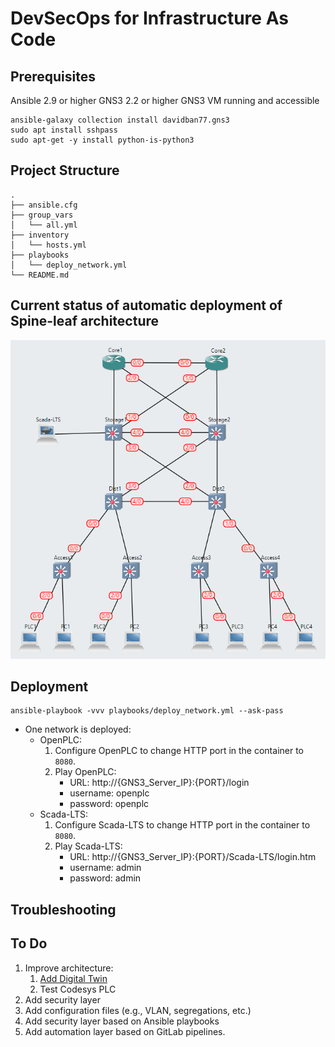 # DevSecOps for Infrastructure As Code

## Prerequisites

Ansible 2.9 or higher
GNS3 2.2 or higher
GNS3 VM running and accessible

```console
ansible-galaxy collection install davidban77.gns3
sudo apt install sshpass
sudo apt-get -y install python-is-python3
```

## Project Structure

```console
.
├── ansible.cfg
├── group_vars
│   └── all.yml
├── inventory
│   └── hosts.yml
├── playbooks
│   └── deploy_network.yml
└── README.md
```

## Current status of automatic deployment of Spine-leaf architecture

![alt text](documentation/actual_net.png)

## Deployment

```
ansible-playbook -vvv playbooks/deploy_network.yml --ask-pass
```

- One network is deployed:
    - OpenPLC:
        1. Configure OpenPLC to change HTTP port in the container to `8080`.
        2. Play OpenPLC:
            - URL: http://{GNS3_Server_IP}:{PORT}/login
            - username: openplc
            - password: openplc
    - Scada-LTS:
        1. Configure Scada-LTS to change HTTP port in the container to `8080`.
        2. Play Scada-LTS:
            - URL: http://{GNS3_Server_IP}:{PORT}/Scada-LTS/login.htm
            - username: admin
            - password: admin

## Troubleshooting

## To Do

1. Improve architecture:
    1. [Add Digital Twin](https://github.com/borgestassio/Wind-Turbine-Control)
    2. Test Codesys PLC
2. Add security layer
3. Add configuration files (e.g., VLAN, segregations, etc.)
4. Add security layer based on Ansible playbooks
5. Add automation layer based on GitLab pipelines.
